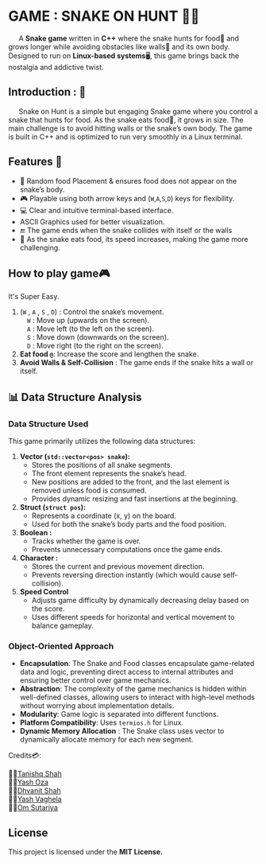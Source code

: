 # GAME : SNAKE ON HUNT 🐍🐍

&ensp;&ensp;&ensp;A **Snake game** written in **C++** where the snake hunts for food🍊 and grows longer while avoiding obstacles like walls🧱 and its own body. Designed to run on **Linux-based systems**🖥️, this game brings back the nostalgia and addictive twist.</P>

## Introduction : 🚀

&ensp;&ensp;&ensp;Snake on Hunt is a simple but engaging Snake game where you control a snake that hunts for food. As the snake eats food🍉, it grows in size. The main challenge is to avoid hitting walls or the snake’s own body. The game is built in C++ and is optimized to run very smoothly in a Linux terminal.

## Features 📌

- 🍊 Random food Placement & ensures food does not appear on the snake’s body.
- 🎮 Playable using both arrow keys and (`W`,`A`,`S`,`D`) keys for flexibility.
- 💻 Clear and intuitive terminal-based interface.
- ASCII Graphics used for better visualization.
- 🔚 The game ends when the snake collides with itself or the walls
- 💨 As the snake eats food, its speed increases, making the game more challenging.



## How to play game🎮

It's Super Easy.
<br>
1. (`W` , `A` , `S` , `D`) : Control the snake’s movement.<br>
	&ensp;&ensp;`W` : Move up (upwards on the screen).<br>
	&ensp;&ensp;`A` : Move left (to the left on the screen).<br>
	&ensp;&ensp;`S` : Move down (downwards on the screen).<br>
	&ensp;&ensp;`D` : Move right (to the right on the screen).<br>
2. **Eat food `@`**: Increase the score and lengthen the snake.
3. **Avoid Walls & Self-Collision** : The game ends if the snake hits a wall or itself.
 	
## 📊 Data Structure Analysis
### Data Structure Used 
This game primarily utilizes the following data structures:

1. **Vector (`std::vector<pos> snake`):**
   - Stores the positions of all snake segments.
   - The front element represents the snake’s head.
   - New positions are added to the front, and the last element is removed unless food is consumed.
   - Provides dynamic resizing and fast insertions at the beginning.
2. **Struct (`struct pos`):**
   - Represents a coordinate (x, y) on the board.
   - Used for both the snake’s body parts and the food position.
3. **Boolean :**
   - Tracks whether the game is over.
   - Prevents unnecessary computations once the game ends.
4. **Character :**
   - Stores the current and previous movement direction.
   - Prevents reversing direction instantly (which would cause self-collision).
5. **Speed Control**
   - Adjusts game difficulty by dynamically decreasing delay based on the score.
   - Uses different speeds for horizontal and vertical movement to balance gameplay.

### **Object-Oriented Approach**
- **Encapsulation**: The Snake and Food classes encapsulate game-related data and logic, preventing direct access to internal attributes and ensuring better control over game mechanics.
- **Abstraction**: The complexity of the game mechanics is hidden within well-defined classes, allowing users to interact with high-level methods without worrying about implementation details.
- **Modularity**: Game logic is separated into different functions.
- **Platform Compatibility**: Uses `termios.h` for Linux.
- **Dynamic Memory Allocation** : The Snake class uses vector to dynamically allocate memory for each new segment.

Credits💳:

👨‍💻[Tanishq Shah](https://github.com/Tanishq7361) <br>
👨‍💻[Yash Oza](https://github.com/Yash-Oza-ui) <br>
👨‍💻[Dhvanit Shah](https://github.com/shahdhvanit) <br>
👨‍💻[Yash Vaghela](https://github.com/Yash071-ma) <br>
👨‍💻[Om Sutariya](https://github.com/thunder1907)


## License
This project is licensed under the **MIT License.** 



